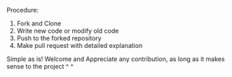 Procedure: 
1. Fork and Clone
2. Write new code or modify old code
3. Push to the forked repository
4. Make pull request with detailed explanation

Simple as is! Welcome and Appreciate any contribution, as long as it makes sense to the project ^ ^
